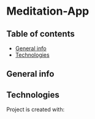 # Meditation-App

## Table of contents
* [General info](#general-info)
* [Technologies](#technologies)


## General info

	
## Technologies
Project is created with:
